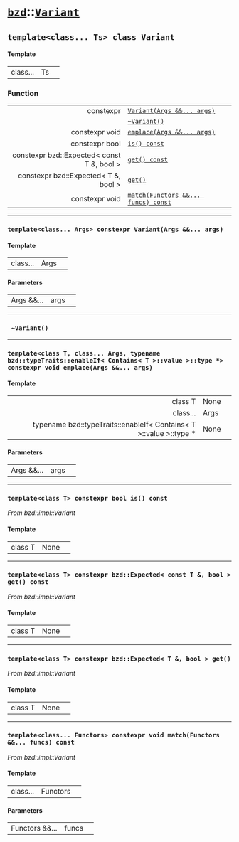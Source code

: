 # [`bzd`](../../index.md)::[`Variant`](../index.md)

## `template<class... Ts> class Variant`

#### Template
||||
|---:|:---|:---|
|class...|Ts||
### Function
||||
|---:|:---|:---|
|constexpr|[`Variant(Args &&... args)`](.)||
||[`~Variant()`](.)||
|constexpr void|[`emplace(Args &&... args)`](.)||
|constexpr bool|[`is() const`](.)||
|constexpr bzd::Expected< const T &, bool >|[`get() const`](.)||
|constexpr bzd::Expected< T &, bool >|[`get()`](.)||
|constexpr void|[`match(Functors &&... funcs) const`](.)||
------
### `template<class... Args> constexpr Variant(Args &&... args)`

#### Template
||||
|---:|:---|:---|
|class...|Args||
#### Parameters
||||
|---:|:---|:---|
|Args &&...|args||
------
### ` ~Variant()`

------
### `template<class T, class... Args, typename bzd::typeTraits::enableIf< Contains< T >::value >::type *> constexpr void emplace(Args &&... args)`

#### Template
||||
|---:|:---|:---|
|class T|None||
|class...|Args||
|typename bzd::typeTraits::enableIf< Contains< T >::value >::type *|None||
#### Parameters
||||
|---:|:---|:---|
|Args &&...|args||
------
### `template<class T> constexpr bool is() const`
*From bzd::impl::Variant*


#### Template
||||
|---:|:---|:---|
|class T|None||
------
### `template<class T> constexpr bzd::Expected< const T &, bool > get() const`
*From bzd::impl::Variant*


#### Template
||||
|---:|:---|:---|
|class T|None||
------
### `template<class T> constexpr bzd::Expected< T &, bool > get()`
*From bzd::impl::Variant*


#### Template
||||
|---:|:---|:---|
|class T|None||
------
### `template<class... Functors> constexpr void match(Functors &&... funcs) const`
*From bzd::impl::Variant*


#### Template
||||
|---:|:---|:---|
|class...|Functors||
#### Parameters
||||
|---:|:---|:---|
|Functors &&...|funcs||
